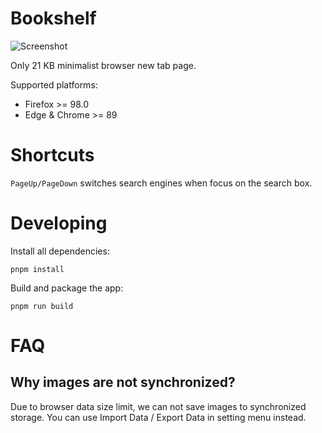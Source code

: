 # Bookshelf

![Screenshot](https://github.com/Kaciras/browser-theme/raw/master/screenshot.webp)

Only 21 KB minimalist browser new tab page.

Supported platforms:
- Firefox >= 98.0
- Edge & Chrome >= 89

# Shortcuts

`PageUp/PageDown` switches search engines when focus on the search box.

# Developing

Install all dependencies:

```
pnpm install
```

Build and package the app:

```
pnpm run build
```

# FAQ

## Why images are not synchronized?

Due to browser data size limit, we can not save images to synchronized storage. You can use Import Data / Export Data in setting menu instead.
